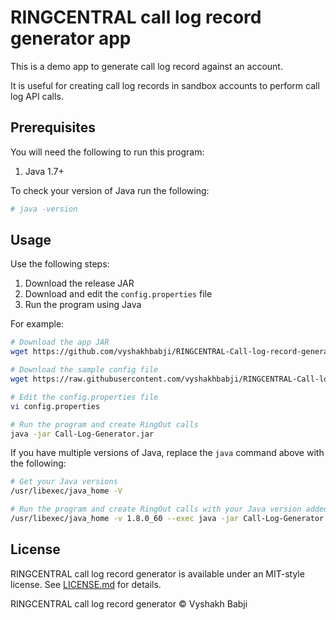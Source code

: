 # RINGCENTRAL call log record generator app

This is a demo app to generate call log record against an account.

It is useful for creating call log records in sandbox accounts to perform call log API calls.

## Prerequisites

You will need the following to run this program:

1. Java 1.7+

To check your version of Java run the following:

```bash
# java -version
```

## Usage

Use the following steps:

1. Download the release JAR
1. Download and edit the `config.properties` file
1. Run the program using Java

For example:

```bash
# Download the app JAR
wget https://github.com/vyshakhbabji/RINGCENTRAL-Call-log-record-generator-app/releases/download/0.0.1/Call-Log-Generator.jar

# Download the sample config file
wget https://raw.githubusercontent.com/vyshakhbabji/RINGCENTRAL-Call-log-record-generator-app/master/config-sample.properties -O config.properties

# Edit the config.properties file
vi config.properties

# Run the program and create RingOut calls
java -jar Call-Log-Generator.jar
```

If you have multiple versions of Java, replace the `java` command above with the following:

```bash
# Get your Java versions
/usr/libexec/java_home -V

# Run the program and create RingOut calls with your Java version added below
/usr/libexec/java_home -v 1.8.0_60 --exec java -jar Call-Log-Generator.jar
```

## License

RINGCENTRAL call log record generator is available under an MIT-style license. See [LICENSE.md](LICENSE.md) for details.

RINGCENTRAL call log record generator &copy; Vyshakh Babji
